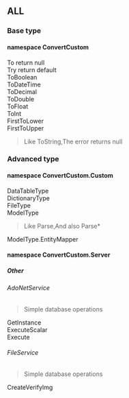 ## ALL
### Base type
#### namespace ConvertCustom
To return null<br/>
Try return default<br/>
ToBoolean<br/>
ToDateTime<br/>
ToDecimal<br/>
ToDouble<br/>
ToFloat<br/>
ToInt<br/>
FirstToLower<br/>
FirstToUpper<br/>

> Like ToString,The error returns null

### Advanced type
#### namespace ConvertCustom.Custom
DataTableType<br/>
DictionaryType<br/>
FileType<br/>
ModelType

> Like Parse,And also Parse*

ModelType.EntityMapper

#### namespace ConvertCustom.Server
##### Other
###### AdoNetService
> Simple database operations

GetInstance<br/>
ExecuteScalar<br/>
Execute

###### FileService
> Simple database operations

CreateVerifyImg
